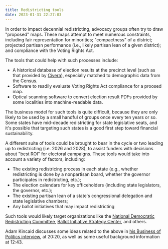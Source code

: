 ```yaml
---
title: Redistricting tools
date: 2023-01-31 22:27:03
---
```


In order to impact decennial redistricting, advocacy groups often try to draw "proposed" maps. These maps attempt to meet numerous constraints, including fair representation for minorities; "compactness" of a district; projected partisan performance (i.e., likely partisan lean of a given district); and compliance with the Voting Rights Act.

The tools that could help with such processes include:

* A historical database of election results at the precinct level (such as that provided by [Civera](https://civerasoftware.com/)), especially matched to demographic data from the Census.
* Software to readily evaluate Voting Rights Act compliance for a proosed map.
* Optical scanning software to convert election result PDFs provided by some localities into machine-readable data.

The business model for such tools is quite difficult, because they are only likely to be used by a small handful of groups once every ten years or so. Some states have mid-decade redistricting for state legislative seats, and it's possible that targeting such states is a good first step toward financial sustainability.

A different suite of tools could be brought to bear in the cycle or two leading up to redistricting (i.e. 2026 and 2028), to assist funders with decisions about "best ROI" for electoral campaigns. These tools would take into account a variety of factors, including:

* The existing redistricing process in each state (e.g., whether redistricting is done by a nonpartisan board, whether the governor participates in redistricting, etc.);
* The election calendars for key officeholders (including state legislators, the governor, etc.);
* The existing partisan lean of a state's congressional delegation and state legislative chambers;
* Any ballot initiatives that may impact redistricting

Such tools would likely target organizations like the [National Democratic Redistricting Committee](https://democraticredistricting.com/), [Ballot Initiative Strategy Center](https://democraticredistricting.com/), and others.

Adam Kincaid discusses some ideas related to the above in [his Business of Politics interview](https://podcast.startupcaucus.com/1833138/9964546-how-redistricting-actually-works-adam-kincaid-national-republican-redistricting-trust), at 20:20, as well as some useful background information at 12:43.